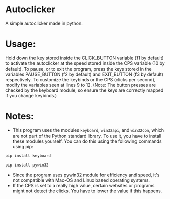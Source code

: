 # Autoclicker
A simple autoclicker made in python.

# Usage:
Hold down the key stored inside the CLICK_BUTTON variable (f1 by default) to activate the autoclicker at the speed stored inside the CPS variable (10 by default). To pause, or to exit the program, press the keys stored in the variables PAUSE_BUTTON (f2 by default) and EXIT_BUTTON (f3 by default) respectively.
To customize the keybinds or the CPS (clicks per second), modify the variables seen at lines 9 to 12. (Note: The button presses are checked by the keyboard module, so ensure the keys are correctly mapped if you change keybinds.)

# Notes:
 - This program uses the modules `keyboard`, `win32api`, and `win32con`, which are not part of the Python standard library. To use it, you have to install these modules yourself. You can do this using the following commands using pip:

```bash
pip install keyboard
```

```bash
pip install pywin32
```

 - Since the program uses pywin32 module for efficiency and speed, it's not compatible with Mac-OS and Linux based operating systems.
 - If the CPS is set to a really high value, certain websites or programs might not detect the clicks. You have to lower the value if this happens.
